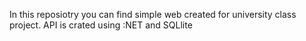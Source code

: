 In this reposiotry you can find simple web created for university class project. 
API is crated using :NET and SQLlite
